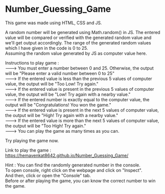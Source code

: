 # Number_Guessing_Game

This game was made using HTML, CSS and JS.

A random number will be generated using Math.random() in JS. The entered value will be compared or verified with the generated random value and we'll get output accordingly. The range of the generated random values which I have given in the code is 0 to 25.   
Assuming the random value generated by JS as computer value here.

Instructions to play game :   
---> You must enter a number between 0 and 25. Otherwise, the output will be "Please enter a valid number between 0 to 25"   
---> If the entered value is less than the previous 5 values of computer value, the output will be "Too Low! Try again."   
---> If the entered value is present in the previous 5 values of computer value, the output will be "Low! Try again with a nearby value."   
---> If the entered number is exactly equal to the computer value, the output will be "Congratulations! You won the game."   
---> If the entered value is present in the next 5 values of computer value, the output will be "High! Try again with a nearby value."   
---> If the entered value is more than the next 5 values of computer value, the output will be "Too High! Try again."   
---> You can play the game as many times as you can.

Try playing the game now. 

Link to play the game : https://hemavenkat8642.github.io/Number_Guessing_Game/

   
   
Hint : You can find the randomly generated number in the console.   
       To open console, right click on the webpage and click on "Inspect".   
       And then, click or open the "Console" tab.   
       Before or after playing the game, you can know the correct number to win the game.
